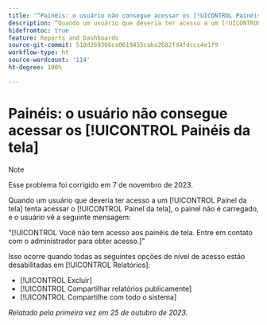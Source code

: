 ```yaml
---
title: '“Painéis: o usuário não consegue acessar os [!UICONTROL Painéis da tela]”'
description: “Quando um usuário que deveria ter acesso a um [!UICONTROL Painel da tela] tenta acessar o [!UICONTROL Painel da tela], o painel não é carregado, e o usuário vê uma mensagem.”
hidefromtoc: true
feature: Reports and Dashboards
source-git-commit: 510d269306ca0619435caba2682fd4fdccc4e1f9
workflow-type: ht
source-wordcount: '114'
ht-degree: 100%

---
```



# Painéis: o usuário não consegue acessar os [!UICONTROL Painéis da tela]

>[!NOTE]
>
>Esse problema foi corrigido em 7 de novembro de 2023.

Quando um usuário que deveria ter acesso a um [!UICONTROL Painel da tela] tenta acessar o [!UICONTROL Painel da tela], o painel não é carregado, e o usuário vê a seguinte mensagem:

&quot;[!UICONTROL Você não tem acesso aos painéis de tela. Entre em contato com o administrador para obter acesso.]&quot;

Isso ocorre quando todas as seguintes opções de nível de acesso estão desabilitadas em [!UICONTROL Relatórios]:

* [!UICONTROL Excluir]
* [!UICONTROL Compartilhar relatórios publicamente]
* [!UICONTROL Compartilhe com todo o sistema]

_Relatado pela primeira vez em 25 de outubro de 2023._
